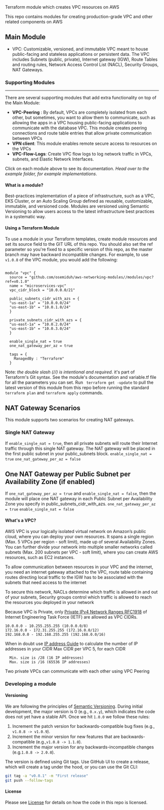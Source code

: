 Terraform module which creates VPC resources on AWS

This repo contains modules for creating production-grade VPC and other related components on AWS

## Main Module

* VPC: Customizable, versioned, and immutable VPC meant to house public-facing and stateless applications or persistent data. The VPC includes Subnets (public, private), Internet gateway (IGW), Route Tables and routing rules, Network Access Control List (NACL), Security Groups, NAT Gateways.



### Supporting Modules
---
There are several supporting modules that add extra functionality on top of the Main Module:

* **VPC-Peering** : By default, VPCs are completely isolated from each other, but sometimes, you want to allow them to communicate, such as allowing the apps in a  VPC housing public-facing applications to communicate with the database VPC. This module creates peering connections and route table entries that allow private communication between VPCs
* **VPN client**: This module enables remote secure access to resources on the VPCs
* **VPC-Flow-Logs**: Create VPC flow logs to log network traffic in VPCs, subnets, and Elastic Network Interfaces.

Click on each module above to see its documentation. *Head over to the example folder, for example implementations*.

#### What is a module?

Best-practices implementation of a piece of infrastructure, such as a VPC, EKS Cluster, or an Auto Scaling Group defined as reusable, customizable, immutable, and versioned code. Modules are versioned using Semantic Versioning to allow users access to the latest infrastructure best practices in a systematic way.

#### Using a Terraform Module
To use a module in your Terraform templates, create module resources and set its source field to the GIT URL of this repo. You should also set the ref parameter so you're fixed to a specific version of this repo, as the master branch may have backward incompatible changes. For example, to use <code>v1.0.8</code> of the VPC module, you would add the following:

```hcl

module "vpc" {
  source = "github.com/osemiduh/aws-networking-modules//modules/vpc?ref=v0.1.0"
  name = "microservices-vpc"
  vpc_cidr_block = "10.0.0.0/21"

  public_subnets_cidr_with_azs = {
  "us-east-1a" = "10.0.0.0/24"
  "us-east-1b" = "10.0.1.0/24"
  }

  private_subnets_cidr_with_azs = {
  "us-east-1a" = "10.0.2.0/24"
  "us-east-1b" = "10.0.3.0/24"
  }
  
  enable_single_nat = true
  one_nat_gateway_per_az = true

  tags = {
    ManagedBy : "Terraform" 
  } 

```

Note: *the double slash (//) is intentional and required*. it's part of Terraform's Git syntax. See the module's documentation and variable.tf file for all the parameters you can set. Run ` terraform get -update` to pull the latest version of this module from this repo before running the standard ` terraform plan ` and ` terraform apply ` commands.

## NAT Gateway Scenarios
This module supports two scenarios for creating NAT gateways.
### Single NAT Gateway
If `enable_single_nat = true`, then all private subnets will route their Internet traffic through this single NAT gateway. The NAT gateway will be placed in the first public subnet in your public_subnets block.
   `enable_single_nat = true`
  `one_nat_gateway_per_az = false`

## One NAT Gateway per Public Subnet per Availability Zone (if enabled)
If `one_nat_gateway_per_az = true` and `enable_single_nat = false`, then the module will place one NAT gateway in each Public Subnet per Availability Zone you specify in public_subnets_cidr_with_azs.
   `one_nat_gateway_per_az = true`
   `enable_single_nat = false`

#### What's a VPC?

AWS VPC is your logically isolated virtual network on Amazon’s public cloud, where you can deploy your own resources. It spans a single region (Max. 5 VPCs per region - soft limit), made up of several Availability Zones. You can further divide your network into multiple smaller networks called subnets (Max. 200 subnets per VPC - soft limit), where you can create AWS resources, such as EC2 instances.

To allow communication between resources in your VPC and the internet, you need an internet gateway attached to the VPC, route table containing routes directing local traffic to the IGW has to be associated with the subnets that need access to the internet

To secure this network, NACLs determine which traffic is allowed in and out of your subnets, Security groups control which traffic is allowed to reach the resources you deployed in your network

Because VPC is Private, only [Private IPv4 Network Ranges RFC1918](https://datatracker.ietf.org/doc/html/rfc1918) of Internet Engineering Task Force (IETF) are allowed as VPC CIDRs.
```
10.0.0.0 - 10.255.255.255 (10.0.0.0/8)
172.16.0.0 - 172.31.255.255 (172.16.0.0/12)
192.168.0.0 - 192.168.255.255 (192.168.0.0/16)

```

When in doubt use [IP address Guide](www.ipaddressguide.com/cidr) to calculate the number of IP addresses in your CIDR
Max CIDR per VPC 5, for each CIDR
```
  Min. size is /28 (16 IP addresses)
  Max. size is /16 (65536 IP addresses)
```
Two private VPCs can communicate with each other using VPC Peering

### Developing a module

#### Versioning
We are following the principles of [Semantic Versioning](https://semver.org/). During initial development, the major version is 0 (e.g., `0.x.y`), which indicates the code does not yet have a stable API. Once we hit `1.0.0` we follow these rules:
1. Increment the patch version for backwards-compatible bug fixes (e.g., `v1.0.8 -> v1.0.9`).
2. Increment the minor version for new features that are backwards-compatible (e.g.,`v1.0.8 -> 1.1.0`).
3. Increment the major version for any backwards-incompatible changes (e.g.`1.0.8 -> 2.0.0`).

The version is defined using Git tags. Use GitHub UI to create a release, which will create a tag under the hood, or you can use the Git CLI:

```bash
git tag -a "v0.0.1" -m "First release"
git push --follow-tags

```


#### License
Please see [License](https://github.com/osemiduh/aws-networking-modules/blob/main/LICENSE) for details on how the code in this repo is licensed.
